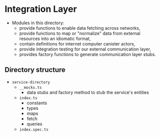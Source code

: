 # Integration Layer

- Modules in this directory:
  - provide functions to enable data fetching across networks,
  - provide functions to map or "normalize" data from external resources into an idiomatic format,
  - contain definitions for internet computer canister actors,
  - provide integration testing for our external communication layer,
  - provides factory functions to generate communication layer stubs.

## Directory structure

- `service-directory`
  - `__mocks.ts`
    - data stubs and factory method to stub the service's entities
  - `index.ts`
    - constants
    - types
    - maps
    - fetch
    - queries
  - `index.spec.ts`
